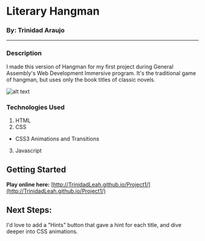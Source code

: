 # Literary Hangman

### By: Trinidad Araujo
---

### Description

I made this version of Hangman for my first project during General Assembly's Web Development Immersive program.  It's the traditional game of hangman, but uses only the book titles of classic novels.




![alt text](http://i.imgur.com/nFDOUJJ.png)

### Technologies Used
1. HTML
2. CSS
 + CSS3 Animations and Transitions
3. Javascript

## Getting Started

**Play online here:** [http://TrinidadLeah.github.io/Project1/](http://TrinidadLeah.github.io/Project1/)

## Next Steps:

I'd love to add a "Hints" button that gave a hint for each title, and dive deeper into CSS animations.
